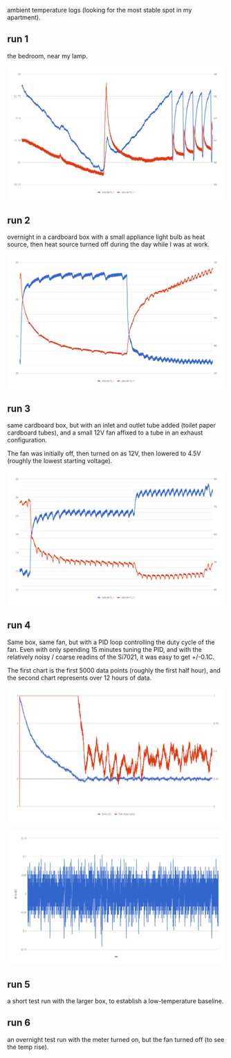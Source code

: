 ambient temperature logs (looking for the most stable spot in my apartment).

## run 1

the bedroom, near my lamp.

![](run1-1521100465/chart.png)


## run 2

overnight in a cardboard box with a small appliance light bulb as heat source, then heat source turned off during the day while I was at work.

![](run2-1521179085/chart.png)


## run 3

same cardboard box, but with an inlet and outlet tube added (toilet paper cardboard tubes),
and a small 12V fan affixed to a tube in an exhaust configuration.

The fan was initially off, then turned on as 12V, then lowered to 4.5V (roughly the lowest starting voltage).


![](run3-1521264354/chart.png)

## run 4

Same box, same fan, but with a PID loop controlling the duty cycle of the fan.  Even with only spending 15 minutes tuning the PID, and with the relatively noisy / coarse readins of the Si7021, it was easy to get +/-0.1C.

The first chart is the first 5000 data points (roughly the first half hour), and the second chart represents over 12 hours of data.


![](run4-1521470249/chart.png)


![](run4-1521470249/chart2.png)


## run 5

a short test run with the larger box, to establish a low-temperature baseline.


## run 6

an overnight test run with the meter turned on, but the fan turned off (to see the temp rise).


